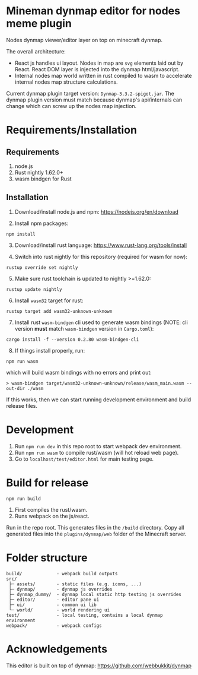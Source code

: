 # Mineman dynmap editor for nodes meme plugin
Nodes dynmap viewer/editor layer on top on minecraft dynmap.

The overall architecture:
-   React js handles ui layout. Nodes in map are `svg` elements
    laid out by React. React DOM layer is injected into the
    dynmap html/javascript.
-   Internal nodes map world written in rust compiled to wasm
    to accelerate internal nodes map structure calculations.

Current dynmap plugin target version: `Dynmap-3.3.2-spigot.jar`.
The dynmap plugin version must match because dynmap's api/internals
can change which can screw up the nodes map injection.


# Requirements/Installation
## Requirements
1. node.js
2. Rust nightly 1.62.0+
3. wasm bindgen for Rust


## Installation
1. Download/install node.js and npm: <https://nodejs.org/en/download>

2. Install npm packages:
```
npm install
```

3. Download/install rust language: <https://www.rust-lang.org/tools/install>

4. Switch into rust nightly for this repository (required for wasm for now):
```
rustup override set nightly
```

5. Make sure rust toolchain is updated to nightly >=1.62.0:
```
rustup update nightly
```

6. Install `wasm32` target for rust:
```
rustup target add wasm32-unknown-unknown
```

7. Install rust `wasm-bindgen` cli used to generate wasm bindings
(NOTE: cli version **must** match `wasm-bindgen` version in `Cargo.toml`):
```
cargo install -f --version 0.2.80 wasm-bindgen-cli
```

8. If things install properly, run:
```
npm run wasm
```
which will build wasm bindings with no errors and print out:
```
> wasm-bindgen target/wasm32-unknown-unknown/release/wasm_main.wasm --out-dir ./wasm
```
If this works, then we can start running development environment and
build release files.


# Development
1. Run `npm run dev` in this repo root to start webpack dev environment.
2. Run `npm run wasm` to compile rust/wasm (will hot reload web page).
3. Go to `localhost/test/editor.html` for main testing page.


# Build for release
`npm run build`

1. First compiles the rust/wasm.
2. Runs webpack on the js/react.

Run in the repo root. This generates files in the `/build` directory.
Copy all generated files into the `plugins/dynmap/web` folder of the
Minecraft server.


# Folder structure
```
build/             - webpack build outputs
src/             
 ├─ assets/        - static files (e.g. icons, ...)
 ├─ dynmap/        - dynmap js overrides
 ├─ dynmap_dummy/  - dynmap local static http testing js overrides
 ├─ editor/        - editor pane ui
 ├─ ui/            - common ui lib
 └─ world/         - world rendering ui
test/              - local testing, contains a local dynmap environment
webpack/           - webpack configs
```


# Acknowledgements
This editor is built on top of dynmap: https://github.com/webbukkit/dynmap